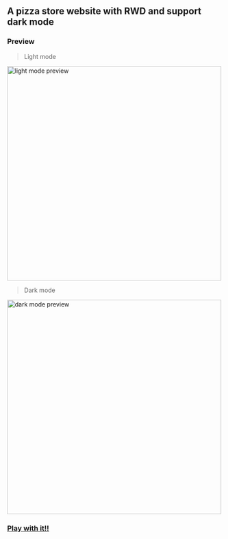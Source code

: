 ## A pizza store website with RWD and support dark mode

### Preview

> Light mode
<img alt="light mode preview" src="https://user-images.githubusercontent.com/121660005/225244488-94b74706-8269-4ab5-8ae4-28c9daa3c4c8.png" width="500px">

> Dark mode
<img alt="dark mode preview" src="https://user-images.githubusercontent.com/121660005/225244458-c53d83b0-bb87-4cbf-9980-23090b08fb12.png" width="500px">

### [Play with it!!](https://ping-hsuan-yu.github.io/pizza-store-v1/)
